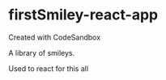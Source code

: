 # firstSmiley-react-app
Created with CodeSandbox


A library of smileys.

Used to react for this all
